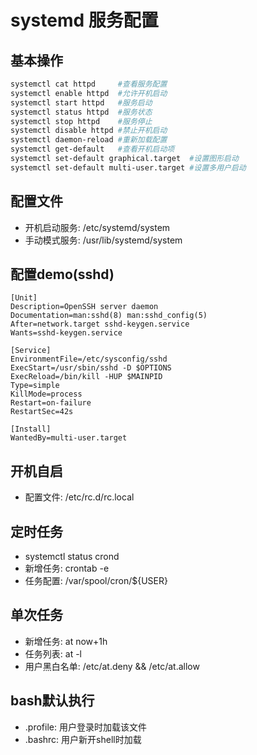 # systemd 服务配置

## 基本操作
```bash
systemctl cat httpd     #查看服务配置
systemctl enable httpd  #允许开机启动
systemctl start httpd   #服务启动
systemctl status httpd  #服务状态
systemctl stop httpd    #服务停止
systemctl disable httpd #禁止开机启动
systemctl daemon-reload #重新加载配置
systemctl get-default   #查看开机启动项
systemctl set-default graphical.target  #设置图形启动
systemctl set-default multi-user.target #设置多用户启动
```

## 配置文件
- 开机启动服务: /etc/systemd/system
- 手动模式服务: /usr/lib/systemd/system

## 配置demo(sshd)
```
[Unit]
Description=OpenSSH server daemon
Documentation=man:sshd(8) man:sshd_config(5)
After=network.target sshd-keygen.service
Wants=sshd-keygen.service

[Service]
EnvironmentFile=/etc/sysconfig/sshd
ExecStart=/usr/sbin/sshd -D $OPTIONS
ExecReload=/bin/kill -HUP $MAINPID
Type=simple
KillMode=process
Restart=on-failure
RestartSec=42s

[Install]
WantedBy=multi-user.target
```

## 开机自启
- 配置文件: /etc/rc.d/rc.local

## 定时任务
- systemctl status crond
- 新增任务: crontab -e 
- 任务配置: /var/spool/cron/${USER}

## 单次任务
- 新增任务: at now+1h
- 任务列表: at -l
- 用户黑白名单: /etc/at.deny && /etc/at.allow

## bash默认执行
- .profile: 用户登录时加载该文件
- .bashrc: 用户新开shell时加载
